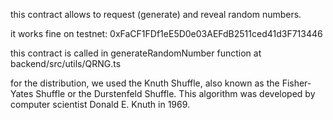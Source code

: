 this contract allows to request (generate) and reveal random numbers.

it works fine on testnet: 0xFaCF1FDf1eE5D0e03AEFdB2511ced41d3F713446

this contract is called in generateRandomNumber function at backend/src/utils/QRNG.ts

for the distribution, we used the Knuth Shuffle, 
also known as the Fisher-Yates Shuffle or the Durstenfeld Shuffle.
This algorithm was developed by computer scientist Donald E. Knuth in 1969.

